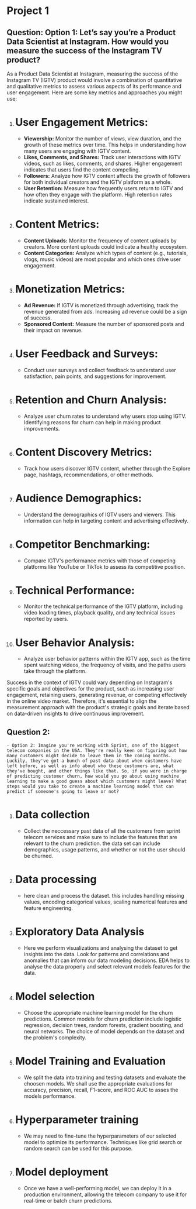 # Project 1
## Question: Option 1: Let’s say you’re a Product Data Scientist at Instagram. How would you measure the success of the Instagram TV product?

As a Product Data Scientist at Instagram, measuring the success of the Instagram TV (IGTV) product would involve a combination of quantitative and qualitative metrics to assess various aspects of its performance and user engagement. Here are some key metrics and approaches you might use:

1. # **User Engagement Metrics:**
   - **Viewership:** Monitor the number of views, view duration, and the growth of these metrics over time. This helps in understanding how many users are engaging with IGTV content.
   - **Likes, Comments, and Shares:** Track user interactions with IGTV videos, such as likes, comments, and shares. Higher engagement indicates that users find the content compelling.
   - **Followers:** Analyze how IGTV content affects the growth of followers for both individual creators and the IGTV platform as a whole.
   - **User Retention:** Measure how frequently users return to IGTV and how often they engage with the platform. High retention rates indicate sustained interest.

2. # **Content Metrics:**
   - **Content Uploads:** Monitor the frequency of content uploads by creators. More content uploads could indicate a healthy ecosystem.
   - **Content Categories:** Analyze which types of content (e.g., tutorials, vlogs, music videos) are most popular and which ones drive user engagement.

3. # **Monetization Metrics:**
   - **Ad Revenue:** If IGTV is monetized through advertising, track the revenue generated from ads. Increasing ad revenue could be a sign of success.
   - **Sponsored Content:** Measure the number of sponsored posts and their impact on revenue.

4. # **User Feedback and Surveys:**
   - Conduct user surveys and collect feedback to understand user satisfaction, pain points, and suggestions for improvement.

5. # **Retention and Churn Analysis:**
   - Analyze user churn rates to understand why users stop using IGTV. Identifying reasons for churn can help in making product improvements.

6. # **Content Discovery Metrics:**
   - Track how users discover IGTV content, whether through the Explore page, hashtags, recommendations, or other methods.

7. # **Audience Demographics:**
   - Understand the demographics of IGTV users and viewers. This information can help in targeting content and advertising effectively.

8. # **Competitor Benchmarking:**
   - Compare IGTV's performance metrics with those of competing platforms like YouTube or TikTok to assess its competitive position.

9. # **Technical Performance:**
   - Monitor the technical performance of the IGTV platform, including video loading times, playback quality, and any technical issues reported by users.

10. # **User Behavior Analysis:**
    - Analyze user behavior patterns within the IGTV app, such as the time spent watching videos, the frequency of visits, and the paths users take through the platform.

Success in the context of IGTV could vary depending on Instagram's specific goals and objectives for the product, such as increasing user engagement, retaining users, generating revenue, or competing effectively in the online video market. Therefore, it's essential to align the measurement approach with the product's strategic goals and iterate based on data-driven insights to drive continuous improvement.


## **Question 2:**
    - Option 2: Imagine you're working with Sprint, one of the biggest telecom companies in the USA. They're really keen on figuring out how many customers might decide to leave them in the coming months. Luckily, they've got a bunch of past data about when customers have left before, as well as info about who these customers are, what they've bought, and other things like that. So, if you were in charge of predicting customer churn, how would you go about using machine learning to make a good guess about which customers might leave? What steps would you take to create a machine learning model that can predict if someone's going to leave or not?

1. # **Data collection**
    - Collect the neccessary past data of all the customers from sprint telecom services and make sure to include the features that are relevant to the churn prediction. the data set can include demographics, usage patterns, and whether or not the user should be churned.

2. # **Data processing**
    - here clean and process the dataset. this includes handling missing values, encoding categorical values, scaling numerical features and feature engineering.

3. # **Exploratory Data Analysis**
    - Here we perform visualizations and analysing the dataset to get insights into the data. Look for patterns and correlations and anomalies that can inform our data modeling decisions. EDA helps to analyse the data properly and select relevant models features for the data.

4. # **Model selection**
    - Choose the appropriate machine learning model for the churn predictions.
    Common models for churn prediction include logistic regression, decision trees, random forests, gradient boosting, and neural networks. The choice of model depends on the dataset and the problem's complexity.

5. # **Model Training and Evaluation**
    - We split the data into training and testing datasets and evaluate the choosen models. We shall use the appropriate evaluations for accuracy, precision, recall, F1-score, and ROC AUC to asses the models performance.

6. # **Hyperparameter training**
    - We may need to fine-tune the hyperparameters of our selected model to optimize its performance. Techniques like grid search or random search can be used for this purpose.

7. # **Model deployment**
    - Once we have a well-performing model, we can deploy it in a production environment, allowing the telecom company to use it for real-time or batch churn predictions.